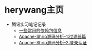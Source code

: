 # herywang主页
* 腾讯实习笔记记录
  + [一些常用的依赖包信息](./note1.md)
  + [Apache-Shrio源码分析-1:过滤器篇](./note2.md)
  + [Apache-Shrio源码分析-2:登录认证](./note3.md)

